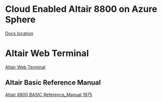# Cloud Enabled Altair 8800 on Azure Sphere

[Docs location](https://github.com/gloveboxes/Cloud-Enabled-Altair-on-Azure-Sphere/wiki)

# Altair Web Terminal

[Altair Web Terminal](https://altairterminal.z8.web.core.windows.net/)

## Altair Basic Reference Manual

[Altair 8800 BASIC Reference_Manual 1975](https://archive.org/stream/bitsavers_mitsMITSAl_6669937/MITS_AltairBASIC_1975#page/n15/mode/1up)

